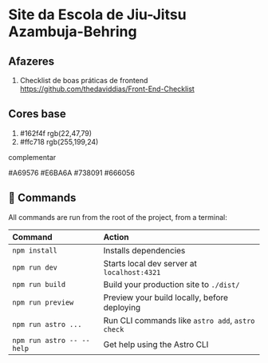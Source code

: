 # Site da Escola de Jiu-Jitsu Azambuja-Behring

## Afazeres

1. Checklist de boas práticas de frontend https://github.com/thedaviddias/Front-End-Checklist

## Cores base

1. #162f4f rgb(22,47,79)
2. #ffc718 rgb(255,199,24)

complementar

#A69576
#E6BA6A
#738091
#666056

## 🧞 Commands

All commands are run from the root of the project, from a terminal:

| Command                   | Action                                           |
| :------------------------ | :----------------------------------------------- |
| `npm install`             | Installs dependencies                            |
| `npm run dev`             | Starts local dev server at `localhost:4321`      |
| `npm run build`           | Build your production site to `./dist/`          |
| `npm run preview`         | Preview your build locally, before deploying     |
| `npm run astro ...`       | Run CLI commands like `astro add`, `astro check` |
| `npm run astro -- --help` | Get help using the Astro CLI                     |

